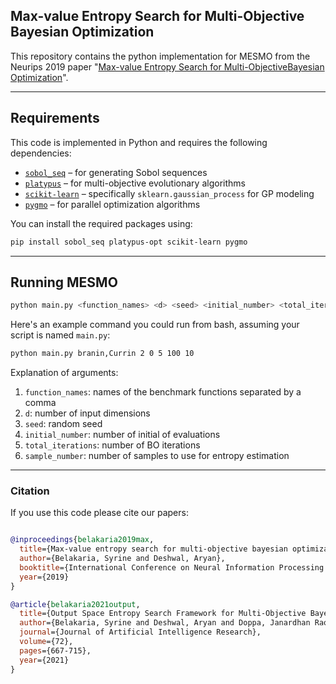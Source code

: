 ## Max-value Entropy Search for Multi-Objective Bayesian Optimization


This repository contains the python implementation for MESMO from the Neurips 2019 paper "[Max-value Entropy Search for Multi-ObjectiveBayesian Optimization](https://papers.nips.cc/paper/8997-max-value-entropy-search-for-multi-objective-bayesian-optimization.pdf)". 

---

## Requirements

This code is implemented in Python and requires the following dependencies:

* [`sobol_seq`](https://github.com/naught101/sobol_seq) – for generating Sobol sequences
* [`platypus`](https://platypus.readthedocs.io/en/latest/getting-started.html#installing-platypus) – for multi-objective evolutionary algorithms
* [`scikit-learn`](https://scikit-learn.org/stable/modules/gaussian_process.html) – specifically `sklearn.gaussian_process` for GP modeling
* [`pygmo`](https://esa.github.io/pygmo2/install.html) – for parallel optimization algorithms

You can install the required packages using:

```bash
pip install sobol_seq platypus-opt scikit-learn pygmo
```
---
## Running MESMO


```bash
python main.py <function_names> <d> <seed> <initial_number> <total_iterations> <sample_number>
```

Here's an example command you could run from bash, assuming your script is named `main.py`:

```bash
python main.py branin,Currin 2 0 5 100 10
```

Explanation of arguments:

1. `function_names`: names of the benchmark functions separated by a comma
2. `d`: number of input dimensions 
3. `seed`: random seed 
4. `initial_number`: number of initial of evaluations
5. `total_iterations`: number of BO iterations
6. `sample_number`: number of samples to use for entropy estimation 

---
### Citation
If you use this code please cite our papers: 

```bibtex

@inproceedings{belakaria2019max,
  title={Max-value entropy search for multi-objective bayesian optimization},
  author={Belakaria, Syrine and Deshwal, Aryan},
  booktitle={International Conference on Neural Information Processing Systems (NeurIPS)},
  year={2019}
}

@article{belakaria2021output,
  title={Output Space Entropy Search Framework for Multi-Objective Bayesian Optimization},
  author={Belakaria, Syrine and Deshwal, Aryan and Doppa, Janardhan Rao},
  journal={Journal of Artificial Intelligence Research},
  volume={72},
  pages={667-715},
  year={2021}
}

````
